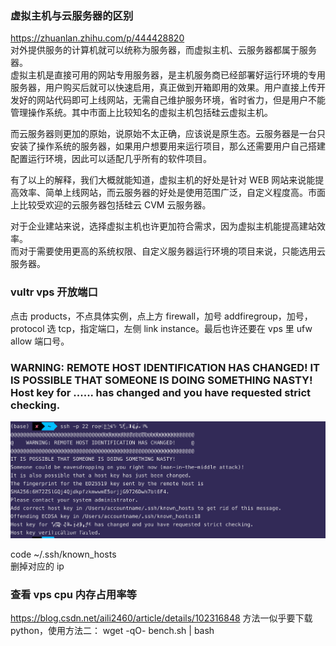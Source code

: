 ### 虚拟主机与云服务器的区别

https://zhuanlan.zhihu.com/p/444428820  
对外提供服务的计算机就可以统称为服务器，而虚拟主机、云服务器都属于服务器。  
虚拟主机是直接可用的网站专用服务器，是主机服务商已经部署好运行环境的专用服务器，用户购买后就可以快速启用，真正做到开箱即用的效果。用户直接上传开发好的网站代码即可上线网站，无需自己维护服务环境，省时省力，但是用户不能管理操作系统。其中市面上比较知名的虚拟主机包括硅云虚拟主机。

而云服务器则更加的原始，说原始不太正确，应该说是原生态。云服务器是一台只安装了操作系统的服务器，如果用户想要用来运行项目，那么还需要用户自己搭建配置运行环境，因此可以适配几乎所有的软件项目。

有了以上的解释，我们大概就能知道，虚拟主机的好处是针对 WEB 网站来说能提高效率、简单上线网站，而云服务器的好处是使用范围广泛，自定义程度高。市面上比较受欢迎的云服务器包括硅云 CVM 云服务器。

对于企业建站来说，选择虚拟主机也许更加符合需求，因为虚拟主机能提高建站效率。  
而对于需要使用更高的系统权限、自定义服务器运行环境的项目来说，只能选用云服务器。

### vultr vps 开放端口

点击 products，不点具体实例，点上方 firewall，加号 addfiregroup，加号，protocol 选 tcp，指定端口，左侧 link instance。最后也许还要在 vps 里 ufw allow 端口号。

### WARNING: REMOTE HOST IDENTIFICATION HAS CHANGED! IT IS POSSIBLE THAT SOMEONE IS DOING SOMETHING NASTY! Host key for ...... has changed and you have requested strict checking.

![](./img/2022-08-03-15-58-03.png)

code ~/.ssh/known_hosts  
删掉对应的 ip

### 查看 vps cpu 内存占用率等

https://blog.csdn.net/aili2460/article/details/102316848
方法一似乎要下载 python，使用方法二：
wget -qO- bench.sh | bash
